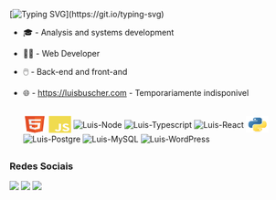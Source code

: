 [![Typing SVG](https://readme-typing-svg.demolab.com?font=Fira+Code&weight=500&pause=1000&color=9822F7&random=false&width=435&lines=+Hello,+my+name+is+Luis+Buscher!)](https://git.io/typing-svg)

- 🎓 - Analysis and systems development
- 👨‍💻 - Web Developer
- 🖱️ - Back-end and front-and
- 🌐 - https://luisbuscher.com - Temporariamente indisponivel
  
  <div style="display: inline_block"><br>
  <img align="center" alt="Luis-HTML" height="30" width="40" src="https://raw.githubusercontent.com/devicons/devicon/master/icons/html5/html5-original.svg">
  <img align="center" alt="Luis-Js" height="30" width="40" src="https://raw.githubusercontent.com/devicons/devicon/master/icons/javascript/javascript-plain.svg">
  <img align="center" alt="Luis-Node" height="30" width="40" src="https://upload.wikimedia.org/wikipedia/commons/thumb/d/d9/Node.js_logo.svg/2560px-Node.js_logo.svg.png">
  <img align="center" alt="Luis-Typescript" height="30" width="35" src="https://upload.wikimedia.org/wikipedia/commons/thumb/4/4c/Typescript_logo_2020.svg/2048px-Typescript_logo_2020.svg.png">
  <img align="center" alt="Luis-React" height="30" width="40" src="https://upload.wikimedia.org/wikipedia/commons/thumb/a/a7/React-icon.svg/1200px-React-icon.svg.png">
  <img align="center" alt="Luis-Python" height="30" width="40" src="https://raw.githubusercontent.com/devicons/devicon/master/icons/python/python-original.svg">
  <img align="center" alt="Luis-Postgre" height="30" width="40" src="https://upload.wikimedia.org/wikipedia/commons/thumb/2/29/Postgresql_elephant.svg/1200px-Postgresql_elephant.svg.png">
  <img align="center" alt="Luis-MySQL" height="30" width="40" src="https://cdn.jsdelivr.net/gh/devicons/devicon/icons/mysql/mysql-original-wordmark.svg">
  <img align="center" alt="Luis-WordPress" height="30" width="38" src="https://seeklogo.com/images/W/wordpress-logo-24439D45A6-seeklogo.com.png">
    
</div>

  ##
  ### Redes Sociais
 
<div>
  <a href="https://www.instagram.com/luisbuscher/" target="_blank"><img src="https://img.shields.io/badge/-Instagram-%23E4405F?style=for-the-badge&logo=instagram&logoColor=white" target="_blank"></a> 
  <a href = "mailto:fabuscher05@gmail.com"><img src="https://img.shields.io/badge/-Gmail-%23333?style=for-the-badge&logo=gmail&logoColor=white" target="_blank"></a>
  <a href="https://www.linkedin.com/in/luis-buscher-91b86a28a/" target="_blank"><img src="https://img.shields.io/badge/-LinkedIn-%230077B5?style=for-the-badge&logo=linkedin&logoColor=white" target="_blank"></a> 
 
</div>
